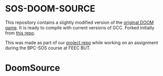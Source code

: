 # SOS-DOOM-SOURCE

This repository contains a slightly modified version of the [original DOOM game](https://github.com/id-Software/DOOM).
It is ready to compile with current versions of GCC. Forked initially from [this repo](https://github.com/lunkums/DOOM_fixed). 

This was made as part of our [project repo](https://github.com/3x0oh/DoomProject) while working on an assignment during the BPC-SOS course at FEEC BUT. 
# DoomSource

